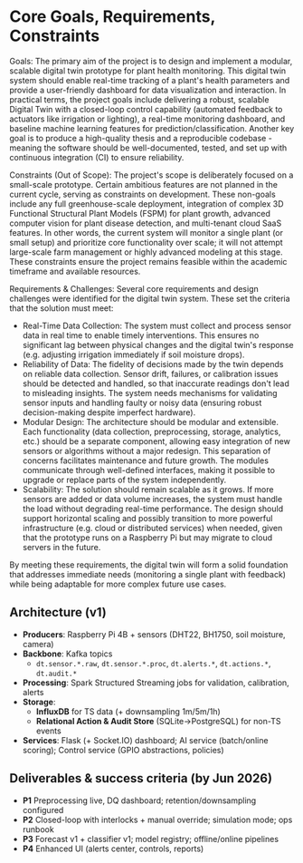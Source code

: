 # Core Goals, Requirements, Constraints

Goals: The primary aim of the project is to design and implement a modular,
scalable digital twin prototype for plant health monitoring. This digital twin
system should enable real-time tracking of a plant's health parameters and
provide a user-friendly dashboard for data visualization and interaction. In
practical terms, the project goals include delivering a robust, scalable
Digital Twin with a closed-loop control capability (automated feedback to
actuators like irrigation or lighting), a real-time monitoring dashboard, and
baseline machine learning features for prediction/classification. Another key
goal is to produce a high-quality thesis and a reproducible codebase - meaning
the software should be well-documented, tested, and set up with continuous
integration (CI) to ensure reliability.

Constraints (Out of Scope): The project's scope is deliberately focused on a
small-scale prototype. Certain ambitious features are not planned in the
current cycle, serving as constraints on development. These non-goals include
any full greenhouse-scale deployment, integration of complex 3D Functional
Structural Plant Models (FSPM) for plant growth, advanced computer vision for
plant disease detection, and multi-tenant cloud SaaS features. In other words,
the current system will monitor a single plant (or small setup) and prioritize
core functionality over scale; it will not attempt large-scale farm management
or highly advanced modeling at this stage. These constraints ensure the project
remains feasible within the academic timeframe and available resources.

Requirements & Challenges: Several core requirements and design challenges were
identified for the digital twin system. These set the criteria that the
solution must meet:

- Real-Time Data Collection: The system must collect and process sensor data in
  real time to enable timely interventions. This ensures no significant lag
  between physical changes and the digital twin's response (e.g. adjusting
  irrigation immediately if soil moisture drops).
- Reliability of Data: The fidelity of decisions made by the twin depends on
  reliable data collection. Sensor drift, failures, or calibration issues should
  be detected and handled, so that inaccurate readings don't lead to misleading
  insights. The system needs mechanisms for validating sensor inputs and handling
  faulty or noisy data (ensuring robust decision-making despite imperfect
  hardware).
- Modular Design: The architecture should be modular and extensible. Each
  functionality (data collection, preprocessing, storage, analytics, etc.) should
  be a separate component, allowing easy integration of new sensors or algorithms
  without a major redesign. This separation of concerns facilitates maintenance
  and future growth. The modules communicate through well-defined interfaces,
  making it possible to upgrade or replace parts of the system independently.
- Scalability: The solution should remain scalable as it grows. If more sensors
  are added or data volume increases, the system must handle the load without
  degrading real-time performance. The design should support horizontal scaling
  and possibly transition to more powerful infrastructure (e.g. cloud or
  distributed services) when needed, given that the prototype runs on a Raspberry
  Pi but may migrate to cloud servers in the future.

By meeting these requirements, the digital twin will form a solid foundation
that addresses immediate needs (monitoring a single plant with feedback) while
being adaptable for more complex future use cases.

## Architecture (v1)
- **Producers**: Raspberry Pi 4B + sensors (DHT22, BH1750, soil moisture, camera)
- **Backbone**: Kafka topics
  - `dt.sensor.*.raw`, `dt.sensor.*.proc`, `dt.alerts.*`, `dt.actions.*`,  `dt.audit.*`
- **Processing**: Spark Structured Streaming jobs for validation, calibration, alerts
- **Storage**:
  - **InfluxDB** for TS data (+ downsampling 1m/5m/1h)
  - **Relational Action & Audit Store** (SQLite→PostgreSQL) for non-TS events
- **Services**: Flask (+ Socket.IO) dashboard; AI service (batch/online scoring); Control service (GPIO abstractions, policies)

## Deliverables & success criteria (by Jun 2026)
- **P1** Preprocessing live, DQ dashboard; retention/downsampling configured
- **P2** Closed-loop with interlocks + manual override; simulation mode; ops runbook
- **P3** Forecast v1 + classifier v1; model registry; offline/online pipelines
- **P4** Enhanced UI (alerts center, controls, reports)
